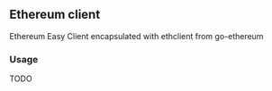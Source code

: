 ## Ethereum client

Ethereum Easy Client encapsulated with ethclient from go-ethereum

### Usage

TODO


